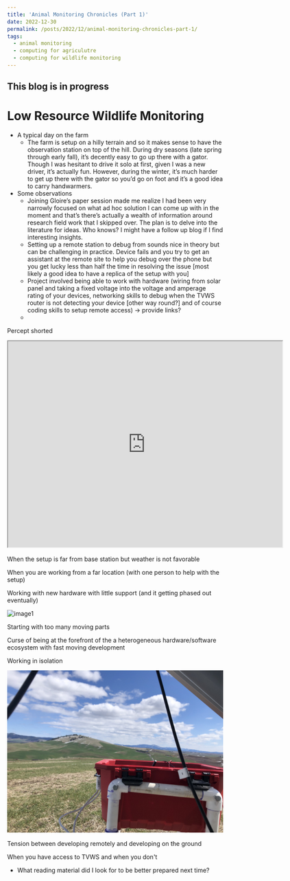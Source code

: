 ```yaml
---
title: 'Animal Monitoring Chronicles (Part 1)'
date: 2022-12-30
permalink: /posts/2022/12/animal-monitoring-chronicles-part-1/
tags:
  - animal monitoring
  - computing for agriculutre
  - computing for wildlife monitoring
---
```


This blog is in progress
--------------------------

Low Resource Wildlife Monitoring
======================

- A typical day on the farm
    - The farm is setup on a hilly terrain and so it makes sense to have the observation station on top of the hill. During dry seasons (late spring through early fall), it’s decently easy to go up there with a gator. Though I was hesitant to drive it solo at first, given I was a new driver, it’s actually fun. However, during the winter, it’s much harder to get up there with the gator so you’d go on foot and it’s a good idea to carry handwarmers.
- Some observations
    - Joining Gloire’s paper session made me realize I had been very narrowly focused on what ad hoc solution I can come up with in the moment and that’s there’s actually a wealth of information around research field work that I skipped over. The plan is to delve into the literature for ideas. Who knows? I might have a follow up blog if I find interesting insights.
    - Setting up a remote station to debug from sounds nice in theory but can be challenging in practice. Device fails and you try to get an assistant at the remote site to help you debug over the phone but you get lucky less than half the time in resolving the issue [most likely a good idea to have a replica of the setup with you]
    - Project involved being able to work with hardware (wiring from solar panel and taking a fixed voltage into the voltage and amperage rating of your devices, networking skills to debug when the TVWS router is not detecting your device [other way round?] and of course coding skills to setup remote access) → provide links?
    - 
Percept shorted

<iframe src="https://drive.google.com/file/d/1JyLXZHJ7rG67fPO_j5dIu89SBoRPyhKX/preview" width="640" height="480" allow="autoplay"></iframe>

When the setup is far from base station but weather is not favorable

When you are working from a far location (with one person to help with the setup)

Working with new hardware with little support (and it getting phased out eventually)

![image1](/files/edge-devices.jpg)

Starting with too many moving parts

Curse of being at the forefront of the a heterogeneous hardware/software ecosystem with fast moving development

Working in isolation

![image2](/files/edge-monitoring_view.jpg)

Tension between developing remotely and developing on the ground

When you have access to TVWS and when you don't 

- What reading material did I look for to be better prepared next time?

